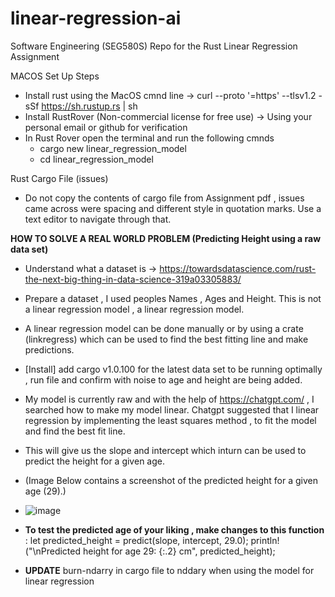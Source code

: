 # linear-regression-ai
Software Engineering (SEG580S) Repo for the Rust Linear Regression Assignment

MACOS Set Up Steps
- Install rust using the MacOS cmnd line -> curl --proto '=https' --tlsv1.2 -sSf https://sh.rustup.rs | sh
- Install RustRover (Non-commercial license for free use) -> Using your personal email or github for verification
- In Rust Rover open the terminal and run the following cmnds
  - cargo new linear_regression_model
  - cd linear_regression_model
 
Rust Cargo File (issues)
- Do not copy the contents of cargo file from Assignment pdf , issues came across were spacing and different style in quotation marks. Use a text editor to navigate through  that.

**HOW TO SOLVE A REAL WORLD PROBLEM (Predicting Height using a raw data set)**
- Understand what a dataset is -> https://towardsdatascience.com/rust-the-next-big-thing-in-data-science-319a03305883/
- Prepare a dataset , I used peoples Names , Ages and Height. This is not a linear regression model , a linear regression model.
- A linear regression model can be done manually or by using a crate (linkregress) which can be used to find the best fitting line and make predictions.
- [Install] add cargo v1.0.100 for the latest data set to be running optimally , run file and confirm with noise to age and height are being added.
- My model is currently raw and with the help of https://chatgpt.com/ , I searched how to make my model linear. Chatgpt suggested that I linear regression by implementing the least squares method , to fit the model and find the best fit line.
- This will give us the slope and intercept which inturn can be used to predict the height for a given age.
- (Image Below contains a screenshot of the predicted height for a given age (29).)
- ![image](https://github.com/user-attachments/assets/a711f188-51e0-41ae-b410-3d1b2171c54a)
  
- **To test the predicted age of your liking , make changes to this function** :
    let predicted_height = predict(slope, intercept, 29.0);
    println!("\nPredicted height for age 29: {:.2} cm", predicted_height);
- **UPDATE** burn-ndarry in cargo file to nddary when using the model for linear regression

